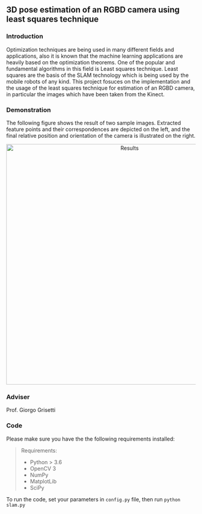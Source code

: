 ## 3D pose estimation of an RGBD camera using least squares technique

### Introduction
Optimization techniques are being used in many different fields and
applications, also it is known that the machine learning applications are heavily based on the
optimization theorems. One of the popular and fundamental algorithms in this field is Least squares
technique. Least squares are the basis of the SLAM technology which is being used by the mobile
robots of any kind. This project fosuces on the implementation and the usage of the least squares 
technique for estimation of an RGBD camera, in particular the images which have been taken from the Kinect.

### Demonstration

The following figure shows the result of two sample images. Extracted feature points and their correspondences are depicted on the left, and the final relative position and orientation of the camera is illustrated on the right.
<p align="center"><img src="docs/slam-results.png" width="640" title="Results"></p>

### Adviser 
Prof. Giorgo Grisetti

### Code
Please make sure you have the the following requirements installed:

> Requirements:
> - Python > 3.6 </br>
> - OpenCV 3 </br>
> - NumPy </br>
> - MatplotLib</br>
> - SciPy</br>

To run the code, set your parameters in `config.py` file, then run `python slam.py`


